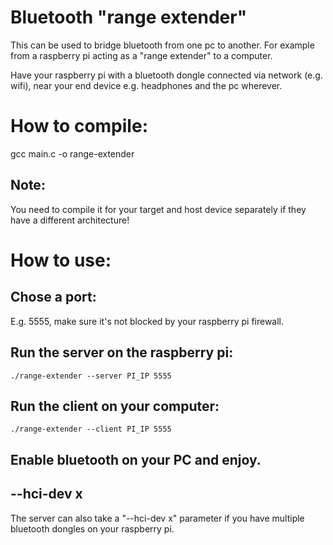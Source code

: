 # Bluetooth "range extender"

This can be used to bridge bluetooth from one pc to another.
For example from a raspberry pi acting as a "range extender" to a computer.

Have your raspberry pi with a bluetooth dongle connected via network
(e.g. wifi), near your end device e.g. headphones and the pc wherever.

# How to compile:
gcc main.c -o range-extender

## Note:

You need to compile it for your target and host device separately if they have
a different architecture!

# How to use:

## Chose a port:
E.g. 5555, make sure it's not blocked by your raspberry pi firewall.

## Run the server on the raspberry pi:

```
./range-extender --server PI_IP 5555
```

## Run the client on your computer:

```
./range-extender --client PI_IP 5555
```

## Enable bluetooth on your PC and enjoy.

## --hci-dev x
The server can also take a "--hci-dev x" parameter if you have multiple
bluetooth dongles on your raspberry pi.

